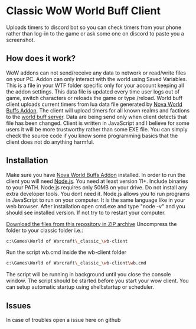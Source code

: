 # Classic WoW World Buff Client

Uploads timers to discord bot so you can check timers from your phone rather than log-in to the game or ask some one on discord to paste you a screenshot.

## How does it work?

WoW addons can not send/receive any data to network or read/write files on your PC. Addon can only interact with the world using Saved Variables. This is a file in your WTF folder
specific only for your account keeping all the addon settings. This data file is updated every time user logs out of game, switch characters or reloads the game or type /reload.
World buff client uploads current timers from lua data file generated by [Nova World Buffs Addon](https://www.curseforge.com/wow/addons/nova-world-buffs). 
The client will upload timers for all known realms and factions to the [world buff server](https://github.com/techi602/wb-server). Data are being send only when client detects that file has been changed. Client is written in JavaScript and I believe for some users it will be more trustworthy rather than some EXE file. You can simply check the source code if you know some programming basics that the client does not do anything harmful.

## Installation

Make sure you have [Nova World Buffs Addon](https://www.curseforge.com/wow/addons/nova-world-buffs) installed. 
In order to run the client you will need [Node.js](https://nodejs.org/). You need at least version 11+. Include binaries to your PATH. Node.js requires only 50MB on your drive. Do not install any extra developer tools. You dont need it.
Node.js allows you to run programs in JavaScript to run on your computer. It is the same language like in your web browser. 
After installation open cmd.exe and type "node -v" and you should see installed version. If not try to to restart your computer.

[Download the files from this repository in ZIP archive](https://github.com/techi602/wb-client/archive/master.zip)
Uncompress the folder to your classic folder i.e.:

```bash
c:\Games\World of Warcraft\_classic_\wb-client
```

Run the script wb.cmd inside the wb-client folder 
```bash
c:\Games\World of Warcraft\_classic_\wb-client\wb.cmd
```

The script will be running in background until you close the console window.
The script should be started before you start your wow client. You can setup automatic startup using shell:startup or scheduler. 

## Issues

In case of troubles open a issue here on github